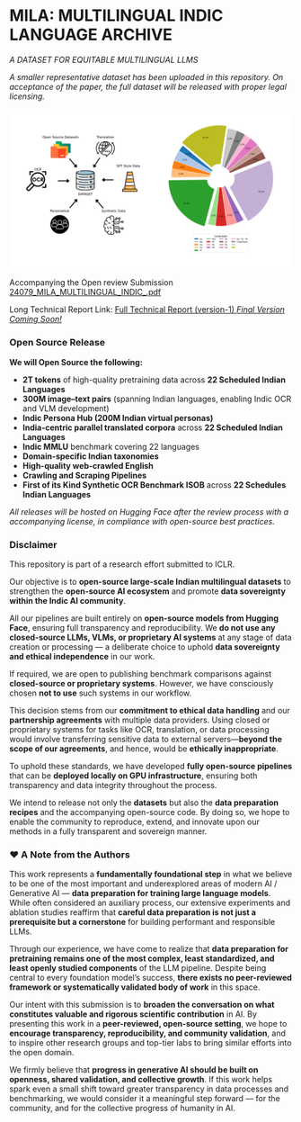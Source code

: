 # MILA: MULTILINGUAL INDIC LANGUAGE ARCHIVE
_A DATASET FOR EQUITABLE MULTILINGUAL LLMS_
 
_A smaller representative dataset has been uploaded in this repository. On acceptance of the paper, the full dataset will be released with proper legal licensing._

 ![Dataset Distribution](/readme-resources/token_distribution.png)

Accompanying the Open review Submission [24079_MILA_MULTILINGUAL_INDIC_.pdf](https://github.com/anonymous-submitter0104/iclr-submission/blob/main/24079_MILA_MULTILINGUAL_INDIC_.pdf) 

Long Technical Report Link: [Full Technical Report (version-1) _Final Version Coming Soon!_](https://github.com/anonymous-submitter0104/iclr-submission/blob/main/Data%20Preparation%20Technical%20Report.pdf)

### Open Source Release

**We will Open Source the following:**

* **2T tokens** of high-quality pretraining data across **22 Scheduled Indian Languages**
* **300M image–text pairs** (spanning Indian languages, enabling Indic OCR and VLM development)
* **Indic Persona Hub (200M Indian virtual personas)**
* **India-centric parallel translated corpora** across **22 Scheduled Indian Languages**
* **Indic MMLU** benchmark covering 22 languages
* **Domain-specific Indian taxonomies**
* **High-quality web-crawled English**
* **Crawling and Scraping Pipelines**
* **First of its Kind Synthetic OCR Benchmark ISOB** across **22 Schedules Indian Languages**

_All releases will be hosted on Hugging Face after the review process with a accompanying license, in compliance with open-source best practices._

### Disclaimer

This repository is part of a research effort submitted to ICLR. 

Our objective is to **open-source large-scale Indian multilingual datasets** to strengthen the **open-source AI ecosystem** and promote **data sovereignty within the Indic AI community**.

All our pipelines are built entirely on **open-source models from Hugging Face**, ensuring full transparency and reproducibility. We **do not use any closed-source LLMs, VLMs, or proprietary AI systems** at any stage of data creation or processing — a deliberate choice to uphold **data sovereignty and ethical independence** in our work.

If required, we are open to publishing benchmark comparisons against **closed-source or proprietary systems**. However, we have consciously chosen **not to use** such systems in our workflow.

This decision stems from our **commitment to ethical data handling** and our **partnership agreements** with multiple data providers. Using closed or proprietary systems for tasks like OCR, translation, or data processing would involve transferring sensitive data to external servers—**beyond the scope of our agreements**, and hence, would be **ethically inappropriate**.

To uphold these standards, we have developed **fully open-source pipelines** that can be **deployed locally on GPU infrastructure**, ensuring both transparency and data integrity throughout the process.

We intend to release not only the **datasets** but also the **data preparation recipes** and the accompanying open-source code. By doing so, we hope to enable the community to reproduce, extend, and innovate upon our methods in a fully transparent and sovereign manner.


### ❤️ A Note from the Authors

This work represents a **fundamentally foundational step** in what we believe to be one of the most important and underexplored areas of modern AI / Generative AI — **data preparation for training large language models**. While often considered an auxiliary process, our extensive experiments and ablation studies reaffirm that **careful data preparation is not just a prerequisite but a cornerstone** for building performant and responsible LLMs.

Through our experience, we have come to realize that **data preparation for pretraining remains one of the most complex, least standardized, and least openly studied components** of the LLM pipeline. Despite being central to every foundation model’s success, **there exists no peer-reviewed framework or systematically validated body of work** in this space.

Our intent with this submission is to **broaden the conversation on what constitutes valuable and rigorous scientific contribution** in AI. By presenting this work in a **peer-reviewed, open-source setting**, we hope to **encourage transparency, reproducibility, and community validation**, and to inspire other research groups and top-tier labs to bring similar efforts into the open domain.

We firmly believe that **progress in generative AI should be built on openness, shared validation, and collective growth**. If this work helps spark even a small shift toward greater transparency in data processes and benchmarking, we would consider it a meaningful step forward — for the community, and for the collective progress of humanity in AI.








